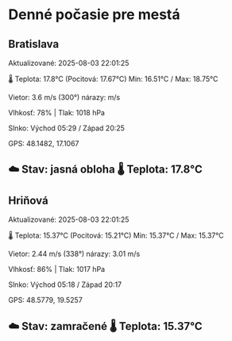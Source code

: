 ﻿# Denné počasie pre mestá

## Bratislava
Aktualizované: 2025-08-03 22:01:25

🌡️ Teplota: 17.8°C 
(Pocitová: 17.67°C)
Min: 16.51°C / Max: 18.75°C

Vietor: 3.6 m/s    (300°) 
nárazy:  m/s

Vlhkosť: 78% | Tlak: 1018 hPa

Slnko: Východ 05:29 / Západ 20:25

GPS: 48.1482, 17.1067

☁️ Stav: jasná obloha        🌡️ Teplota: 17.8°C
---

## Hriňová
Aktualizované: 2025-08-03 22:01:25

🌡️ Teplota: 15.37°C 
(Pocitová: 15.21°C)
Min: 15.37°C / Max: 15.37°C

Vietor: 2.44 m/s (338°)
nárazy: 3.01 m/s

Vlhkosť: 86% | Tlak: 1017 hPa

Slnko: Východ 05:18 / Západ 20:17

GPS: 48.5779, 19.5257

☁️ Stav: zamračené        🌡️ Teplota: 15.37°C
---
